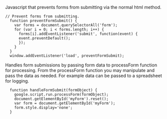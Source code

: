 Javascript that prevents forms from submitting via the normal html method.

```
// Prevent forms from submitting.
  function preventFormSubmit() {
    var forms = document.querySelectorAll('form');
    for (var i = 0; i < forms.length; i++) {
      forms[i].addEventListener('submit', function(event) {
      event.preventDefault();
      });
    }
  }
  window.addEventListener('load', preventFormSubmit);
```

Handles form submissions by passing form data to processForm function for processing.  From the processForm function you may manipulate and pass the data as needed.  For example data can be passed to a spreadsheet for logging.

```      
  function handleFormSubmit(formObject) {
    google.script.run.processForm(formObject);
    document.getElementById('myForm').reset();
    var form = document.getElementById('myForm');
    form.style.display='none';
  }
```
